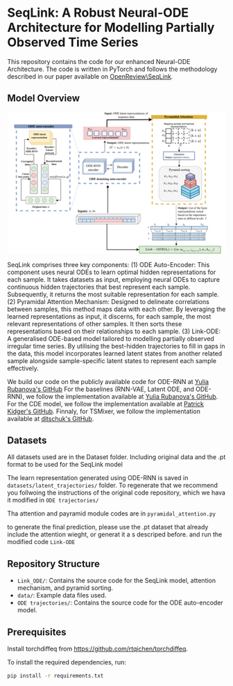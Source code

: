 # SeqLink: A Robust Neural-ODE Architecture for Modelling Partially Observed Time Series



This repository contains the code for our enhanced Neural-ODE Architecture. The code is written in PyTorch and follows the methodology described in our paper available on [OpenReview\SeqLink](https://openreview.net/forum?id=WCUT6leXKf).


## Model Overview

![Model Architecture](Framework.png)

SeqLink comprises three key components: (1) ODE Auto-Encoder: This component uses neural ODEs to learn optimal hidden representations for each sample. It takes datasets as input, employing neural ODEs to capture continuous hidden trajectories that best represent each sample. Subsequently, it returns the most suitable representation for each sample. (2) Pyramidal Attention Mechanism: Designed to delineate correlations between samples, this method maps data with each other. By leveraging the learned representations as input, it discerns, for each sample, the most relevant representations of other samples. It then sorts these representations based on their relationships to each sample. (3) Link-ODE: A generalised ODE-based model tailored to modelling partially observed irregular time series. By utilising the best-hidden trajectories to fill in gaps in the data, this model incorporates learned latent states from another related sample alongside sample-specific latent states to represent each sample effectively.


We build our code on the publicly available code for ODE-RNN at [Yulia Rubanova's GitHub](https://github.com/YuliaRubanova/latent_ode) For the baselines (RNN-VAE, Latent ODE, and ODE-RNN), we follow the implementation available at [Yulia Rubanova's GitHub](https://github.com/YuliaRubanova/latent_ode). For the CDE model, we follow the implementation available at [Patrick Kidger's GitHub](https://github.com/patrick-kidger/NeuralCDE). Finnaly, for TSMixer, we follow the implementation available at [ditschuk's GitHub](https://github.com/ditschuk/pytorch-tsmixer).

## Datasets
All datasets used are in the Dataset folder. Including original data and the .pt format to be used for the SeqLink  model

The learn representation generated using ODE-RNN is saved in `datasets/latent_trajectories/` folder. 
To regenerate that we recommend you follwoing the instructions of the original code repository, which we hava it modified in `ODE trajectories/`


Tha attention and payramid module codes are in `pyramidal_attention.py`


to generate the final prediction, please use the .pt dataset that already include the attention wieght, or generat it a s descriped before. and run the modified code `Link-ODE` 



## Repository Structure

- `Link_ODE/`: Contains the source code for the SeqLink model, attention mechanism, and pyramid sorting.
- `data/`: Example data files used.
- `ODE trajectories/`: Contains the source code for the ODE auto-encoder model.


## Prerequisites
Install torchdiffeq from https://github.com/rtqichen/torchdiffeq.

To install the required dependencies, run:

```bash
pip install -r requirements.txt


